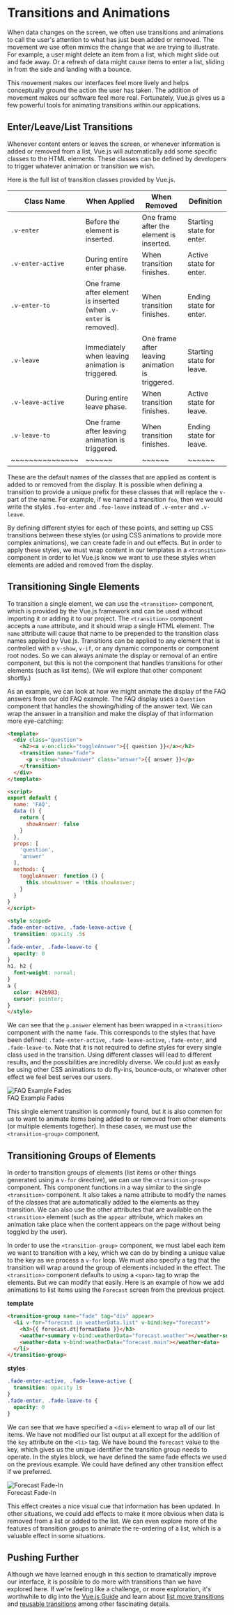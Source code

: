 # Transitions and Animations
When data changes on the screen, we often use transitions and animations to call the user's attention to what has just been added or removed. The movement we use often mimics the change that we are trying to illustrate. For example, a user might delete an item from a list, which might slide out and fade away. Or a refresh of data might cause items to enter a list, sliding in from the side and landing with a bounce.

This movement makes our interfaces feel more lively and helps conceptually ground the action the user has taken. The addition of movement makes our software feel more real. Fortunately, Vue.js gives us a few powerful tools for animating transitions within our applications.

## Enter/Leave/List Transitions
Whenever content enters or leaves the screen, or whenever information is added or removed from a list, Vue.js will automatically add some specific classes to the HTML elements. These classes can be defined by developers to trigger whatever animation or transition we wish.

Here is the full list of transition classes provided by Vue.js.

Class Name | When Applied | When Removed | Definition
-----------|--------------|--------------|-----------
`.v-enter` | Before the element is inserted. | One frame after the element is inserted. | Starting state for enter.
`.v-enter-active` | During entire enter phase. | When transition finishes. | Active state for enter.
`.v-enter-to` | One frame after element is inserted (when `.v-enter` is removed). | When transition finishes. | Ending state for enter.
`.v-leave` | Immediately when leaving animation is triggered. | One frame after leaving animation is triggered. | Starting state for leave.
`.v-leave-active` | During entire leave phase. | When transition finishes. | Active state for leave.
`.v-leave-to` | One frame after leaving animation is triggered. | When transition finishes. | Ending state for leave.
~~~~~~~~~~~~~~~|~~~~~~|~~~~~~|~~~~~~

These are the default names of the classes that are applied as content is added to or removed from the display. It is possible when defining a transition to provide a unique prefix for these classes that will replace the `v-` part of the name. For example, if we named a transition `foo`, then we would write the styles `.foo-enter` and `.foo-leave` instead of `.v-enter` and `.v-leave`. 

By defining different styles for each of these points, and setting up CSS transitions between these styles (or using CSS animations to provide more complex animations), we can create fade in and out effects. But in order to apply these styles, we must wrap content in our templates in a `<transition>` component in order to let Vue.js know we want to use these styles when elements are added and removed from the display.

## Transitioning Single Elements
To transition a single element, we can use the `<transition>` component, which is provided by the Vue.js framework and can be used without importing it or adding it to our project. The `<transition>` component accepts a `name` attribute, and it should wrap a single HTML element. The `name` attribute will cause that name to be prepended to the transition class names applied by Vue.js. Transitions can be applied to any element that is controlled with a `v-show`, `v-if`, or any dynamic components or component root nodes. So we can always animate the display or removal of an entire component, but this is not the component that handles transitions for other elements (such as list items). (We will explore that other component shortly.)

As an example, we can look at how we might animate the display of the FAQ answers from our old FAQ example. The FAQ display uses a `Question` component that handles the showing/hiding of the answer text. We can wrap the answer in a transition and make the display of that information more eye-catching:

```html
<template>
  <div class="question">
    <h2><a v-on:click="toggleAnswer">{{ question }}</a></h2>
    <transition name="fade">
      <p v-show="showAnswer" class="answer">{{ answer }}</p>
    </transition>
  </div>
</template>

<script>
export default {
  name: 'FAQ',
  data () {
    return {
      showAnswer: false
    }
  },
  props: [
    'question',
    'answer'
  ],
  methods: {
    toggleAnswer: function () {
      this.showAnswer = !this.showAnswer;
    }
  }
}
</script>

<style scoped>
.fade-enter-active, .fade-leave-active {
  transition: opacity .5s
}
.fade-enter, .fade-leave-to {
  opacity: 0
}
h1, h2 {
  font-weight: normal;
}
a {
  color: #42b983;
  cursor: pointer;
}
</style>
```
We can see that the `p.answer` element has been wrapped in a `<transition>` component with the name `fade`. This corresponds to the styles that have been defined: `.fade-enter-active`, `.fade-leave-active`, `.fade-enter`, and `.fade-leave-to`. Note that it is not required to define styles for every single class used in the transition. Using different classes will lead to different results, and the possibilities are incredibly diverse. We could just as easily be using other CSS animations to do fly-ins, bounce-outs, or whatever other effect we feel best serves our users.

![FAQ Example Fades](/img/faq-fades.gif)
<br>FAQ Example Fades

This single element transition is commonly found, but it is also common for us to want to animate items being added to or removed from other elements (or multiple elements together). In these cases, we must use the `<transition-group>` component.

## Transitioning Groups of Elements
In order to transition groups of elements (list items or other things generated using a `v-for` directive), we can use the `<transition-group>` component. This component functions in a way similar to the single `<transition>` component. It also takes a name attribute to modify the names of the classes that are automatically added to the elements as they transition. We can also use the other attributes that are available on the `<transition>` element (such as the `appear` attribute, which makes an animation take place when the content appears on the page without being toggled by the user). 

In order to use the `<transition-group>` component, we must label each item we want to transition with a key, which we can do by binding a unique value to the key as we process a `v-for` loop. We must also specify a tag that the transition will wrap around the group of elements included in the effect. The `<transition>` component defaults to using a `<span>` tag to wrap the elements. But we can modify that easily. Here is an example of how we add animations to list items using the `Forecast` screen from the previous project.

**template**
```html
<transition-group name="fade" tag="div" appear>
  <li v-for="forecast in weatherData.list" v-bind:key="forecast">
    <h3>{{ forecast.dt|formatDate }}</h3>
    <weather-summary v-bind:weatherData="forecast.weather"></weather-summary>
    <weather-data v-bind:weatherData="forecast.main"></weather-data>
  </li>
</transition-group>
```

**styles**
```css
.fade-enter-active, .fade-leave-active {
  transition: opacity 1s
}
.fade-enter, .fade-leave-to {
  opacity: 0
}
```
We can see that we have specified a `<div>` element to wrap all of our list items. We have not modified our list output at all except for the addition of the `key` attribute on the `<li>` tag. We have bound the `forecast` value to the key, which gives us the unique identifier the transition group needs to operate. In the styles block, we have defined the same fade effects we used on the previous example. We could have defined any other transition effect if we preferred. 

![Forecast Fade-In](/img/forecast-fade.gif)
<br>Forecast Fade-In

This effect creates a nice visual cue that information has been updated. In other situations, we could add effects to make it more obvious when data is removed from a list or added to the list. We can even explore more of the features of transition groups to animate the re-ordering of a list, which is a valuable effect in some situations.

## Pushing Further

Although we have learned enough in this section to dramatically improve our interface, it is possible to do more with transitions than we have explored here. If we're feeling like a challenge, or more exploration, it's worthwhile to dig into the [Vue.js Guide](https://vuejs.org/v2/guide) and learn about [list move transitions](https://vuejs.org/v2/guide/transitions.html#List-Move-Transitions) and [reusable transitions](https://vuejs.org/v2/guide/transitions.html#Reusable-Transitions) among other fascinating details.

